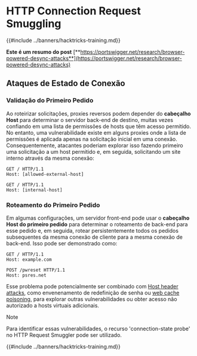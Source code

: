 # HTTP Connection Request Smuggling

{{#include ../banners/hacktricks-training.md}}

**Este é um resumo do post** [**https://portswigger.net/research/browser-powered-desync-attacks**](https://portswigger.net/research/browser-powered-desync-attacks)

## Ataques de Estado de Conexão <a href="#state" id="state"></a>

### Validação do Primeiro Pedido

Ao roteirizar solicitações, proxies reversos podem depender do **cabeçalho Host** para determinar o servidor back-end de destino, muitas vezes confiando em uma lista de permissões de hosts que têm acesso permitido. No entanto, uma vulnerabilidade existe em alguns proxies onde a lista de permissões é aplicada apenas na solicitação inicial em uma conexão. Consequentemente, atacantes poderiam explorar isso fazendo primeiro uma solicitação a um host permitido e, em seguida, solicitando um site interno através da mesma conexão:
```
GET / HTTP/1.1
Host: [allowed-external-host]

GET / HTTP/1.1
Host: [internal-host]
```
### Roteamento do Primeiro Pedido

Em algumas configurações, um servidor front-end pode usar o **cabeçalho Host do primeiro pedido** para determinar o roteamento de back-end para esse pedido e, em seguida, rotear persistentemente todos os pedidos subsequentes da mesma conexão de cliente para a mesma conexão de back-end. Isso pode ser demonstrado como:
```
GET / HTTP/1.1
Host: example.com

POST /pwreset HTTP/1.1
Host: psres.net
```
Esse problema pode potencialmente ser combinado com [Host header attacks](https://portswigger.net/web-security/host-header), como envenenamento de redefinição de senha ou [web cache poisoning](https://portswigger.net/web-security/web-cache-poisoning), para explorar outras vulnerabilidades ou obter acesso não autorizado a hosts virtuais adicionais.

> [!NOTE]
> Para identificar essas vulnerabilidades, o recurso 'connection-state probe' no HTTP Request Smuggler pode ser utilizado.

{{#include ../banners/hacktricks-training.md}}
